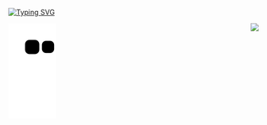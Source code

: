 [![Typing SVG](https://readme-typing-svg.demolab.com/?lines=WELCOME+TO+MY+PROFILE;MY+NAME+IS+ALISSON)](https://git.io/typing-svg)
<div>
 <img align="right" height="180em" src="https://github-readme-stats.vercel.app/api/top-langs/?username=alissonoliveira1&layout=compact&langs_count=16&theme=great-gatsby"/>
</div>

![Snake animation](https://github.com/alissonoliveira1/alissonoliveira1/blob/output/github-contribution-grid-snake.svg)

